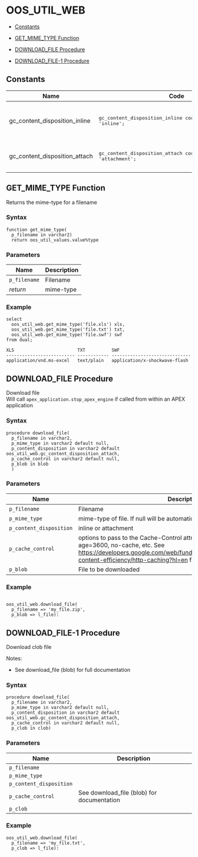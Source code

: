 # OOS_UTIL_WEB


- [Constants](#constants)



- [GET_MIME_TYPE Function](#get_mime_type)
- [DOWNLOAD_FILE Procedure](#download_file)
- [DOWNLOAD_FILE-1 Procedure](#download_file-1)





## Constants<a name="constants"></a>

Name | Code | Description
--- | --- | ---
gc_content_disposition_inline | <pre>gc_content_disposition_inline constant varchar2(20) := 'inline';</pre> | For downloading file and viewing inline
gc_content_disposition_attach | <pre>gc_content_disposition_attach constant varchar2(20) := 'attachment';</pre> | For downloading file as attachment






 
## GET_MIME_TYPE Function<a name="get_mime_type"></a>


<p>
<p>Returns the mime-type for a filename</p>
</p>

### Syntax
```plsql
function get_mime_type(
  p_filename in varchar2)
  return oos_util_values.value%type
```

### Parameters
Name | Description
--- | ---
`p_filename` | Filename
*return* | mime-type
 
 


### Example
```plsql
select
  oos_util_web.get_mime_type('file.xls') xls,
  oos_util_web.get_mime_type('file.txt') txt,
  oos_util_web.get_mime_type('file.swf') swf
from dual;

XLS                        TXT          SWF
-------------------------- ------------ ------------------------------
application/vnd.ms-excel   text/plain   application/x-shockwave-flash
```



 
## DOWNLOAD_FILE Procedure<a name="download_file"></a>


<p>
<p>Download file<br />Will call <code>apex_application.stop_apex_engine</code> if called from within an APEX application</p>
</p>

### Syntax
```plsql
procedure download_file(
  p_filename in varchar2,
  p_mime_type in varchar2 default null,
  p_content_disposition in varchar2 default oos_util_web.gc_content_disposition_attach,
  p_cache_control in varchar2 default null,
  p_blob in blob
  )
```

### Parameters
Name | Description
--- | ---
`p_filename` | Filename
`p_mime_type` | mime-type of file. If null will be automatically resolved via p_filename
`p_content_disposition` | inline or attachment
`p_cache_control` | options to pass to the Cache-Control attribute. Examples include max-age=3600, no-cache, etc. See <a href="https://developers.google.com/web/fundamentals/performance/optimizing-content-efficiency/http-caching?hl=en">https://developers.google.com/web/fundamentals/performance/optimizing-content-efficiency/http-caching?hl=en</a> for examples
`p_blob` | File to be downloaded
 
 


### Example
```plsql

oos_util_web.download_file(
  p_filename => 'my_file.zip',
  p_blob => l_file):
```



 
## DOWNLOAD_FILE-1 Procedure<a name="download_file-1"></a>


<p>
<p>Download clob file</p><p>Notes:</p><ul>
<li>See download_file (blob) for full documentation</li>
</ul>

</p>

### Syntax
```plsql
procedure download_file(
  p_filename in varchar2,
  p_mime_type in varchar2 default null,
  p_content_disposition in varchar2 default oos_util_web.gc_content_disposition_attach,
  p_cache_control in varchar2 default null,
  p_clob in clob)
```

### Parameters
Name | Description
--- | ---
`p_filename` | 
`p_mime_type` | 
`p_content_disposition` | 
`p_cache_control` | See download_file (blob) for documentation
`p_clob` | 
 
 


### Example
```plsql
oos_util_web.download_file(
  p_filename => 'my_file.txt',
  p_clob => l_file):
```



 
